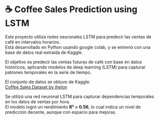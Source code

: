 # ☕ Coffee Sales Prediction using LSTM

Este proyecto utiliza redes neuronales LSTM para predecir las ventas de café en intervalos horarios.  
Está desarrollado en Python usando google colab, y se entrenó con una base de datos real extraída de Kaggle.

El objetivo es predecir las ventas futuras de café con base en datos históricos, aplicando modelos de deep learning (LSTM) para capturar patrones temporales en la serie de tiempo.

El conjunto de datos se obtuvo de Kaggle:  
[Coffee Sales Dataset by ihelon](https://www.kaggle.com/datasets/ihelon/coffee-sales)

Se utilizó una red neuronal LSTM  para capturar dependencias temporales en los datos de ventas por hora.  
El modelo logró un rendimiento **R² = 0.56**, lo cual indica un nivel de predicción decente, aunque con espacio para mejoras.


